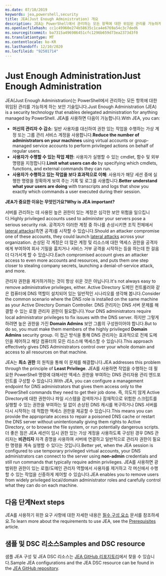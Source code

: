 ```yaml
---
ms.date: 07/10/2019
keywords: jea,powershell,security
title: JEA(Just Enough Administration) 개요
description: JEA는 PowerShell에서 관리하는 모든 항목에 대한 위임된 관리를 가능하게 하는 보안 기술입니다.
ms.openlocfilehash: cc1c49960e274b58635c1ca4e6769a54c3c7ded6
ms.sourcegitcommit: ba7315a496986451cfc1296b659d73ea2373d3f0
ms.translationtype: MT
ms.contentlocale: ko-KR
ms.lasthandoff: 12/10/2020
ms.locfileid: "92501714"
---
```

# <a name="just-enough-administration"></a><span data-ttu-id="ae13e-104">Just Enough Administration</span><span class="sxs-lookup"><span data-stu-id="ae13e-104">Just Enough Administration</span></span>

<span data-ttu-id="ae13e-105">JEA(Just Enough Administration)는 PowerShell에서 관리하는 모든 항목에 대한 위임된 관리를 가능하게 하는 보안 기술입니다.</span><span class="sxs-lookup"><span data-stu-id="ae13e-105">Just Enough Administration (JEA) is a security technology that enables delegated administration for anything managed by PowerShell.</span></span> <span data-ttu-id="ae13e-106">JEA를 사용하면 다음이 가능합니다.</span><span class="sxs-lookup"><span data-stu-id="ae13e-106">With JEA, you can:</span></span>

- <span data-ttu-id="ae13e-107">**머신의 관리자 수 감소**: 일반 사용자를 대신하여 권한 있는 작업을 수행하는 가상 계정 또는 그룹 관리 서비스 계정을 사용합니다.</span><span class="sxs-lookup"><span data-stu-id="ae13e-107">**Reduce the number of administrators on your machines** using virtual accounts or group-managed service accounts to perform privileged actions on behalf of regular users.</span></span>
- <span data-ttu-id="ae13e-108">**사용자가 수행할 수 있는 작업 제한**: 사용자가 실행할 수 있는 cmdlet, 함수 및 외부 명령을 지정합니다.</span><span class="sxs-lookup"><span data-stu-id="ae13e-108">**Limit what users can do** by specifying which cmdlets, functions, and external commands they can run.</span></span>
- <span data-ttu-id="ae13e-109">**사용자가 수행하고 있는 작업을 보다 효과적으로 이해**: 사용자가 해당 세션 중에 실행한 명령을 정확하게 보여 주는 기록 및 로그를 사용합니다.</span><span class="sxs-lookup"><span data-stu-id="ae13e-109">**Better understand what your users are doing** with transcripts and logs that show you exactly which commands a user executed during their session.</span></span>

<span data-ttu-id="ae13e-110">**JEA가 중요한 이유는 무엇인가요?**</span><span class="sxs-lookup"><span data-stu-id="ae13e-110">**Why is JEA important?**</span></span>

<span data-ttu-id="ae13e-111">서버를 관리하는 데 사용된 높은 권한이 있는 계정은 심각한 보안 위험을 일으킵니다.</span><span class="sxs-lookup"><span data-stu-id="ae13e-111">Highly privileged accounts used to administer your servers pose a serious security risk.</span></span> <span data-ttu-id="ae13e-112">공격자가 이러한 계정 중 하나를 손상시키면 조직 전체에서 [lateral attacks](https://aka.ms/pth)(측면 공격)를 시작할 수 있습니다.</span><span class="sxs-lookup"><span data-stu-id="ae13e-112">Should an attacker compromise one of these accounts, they could launch [lateral attacks](https://aka.ms/pth) across your organization.</span></span> <span data-ttu-id="ae13e-113">손상된 각 계정은 더 많은 계정 및 리소스에 대한 액세스 권한을 공격자에게 부여하여 회사 기밀을 훔치거나 서비스 거부 공격을 시작하는 등을 하는데 한 걸음 더 다가서게 할 수 있습니다.</span><span class="sxs-lookup"><span data-stu-id="ae13e-113">Each compromised account gives an attacker access to even more accounts and resources, and puts them one step closer to stealing company secrets, launching a denial-of-service attack, and more.</span></span>

<span data-ttu-id="ae13e-114">관리자 권한을 제거하거하는 것이 항상 쉬운 것은 아닙니다.</span><span class="sxs-lookup"><span data-stu-id="ae13e-114">It's not always easy to remove administrative privileges, either.</span></span> <span data-ttu-id="ae13e-115">Active Directory 도메인 컨트롤러와 같은 컴퓨터에 DNS 역할이 설치되어 있는 일반적인 시나리오를 생각해 봅니다.</span><span class="sxs-lookup"><span data-stu-id="ae13e-115">Consider the common scenario where the DNS role is installed on the same machine as your Active Directory Domain Controller.</span></span> <span data-ttu-id="ae13e-116">DNS 관리자는 DNS 서버 문제를 해결할 수 있는 로컬 관리자 권한이 필요합니다.</span><span class="sxs-lookup"><span data-stu-id="ae13e-116">Your DNS administrators require local administrator privileges to fix issues with the DNS server.</span></span> <span data-ttu-id="ae13e-117">하지만 그렇게 하려면 높은 권한을 가진 **Domain Admins** 보안 그룹의 구성원이어야 합니다.</span><span class="sxs-lookup"><span data-stu-id="ae13e-117">But to do so, you must make them members of the highly privileged **Domain Admins** security group.</span></span> <span data-ttu-id="ae13e-118">이 접근 방식을 통해 DNS 관리자는 효과적으로 전체 도메인을 제어하고 해당 컴퓨터의 모든 리소스에 액세스할 수 있습니다.</span><span class="sxs-lookup"><span data-stu-id="ae13e-118">This approach effectively gives DNS Administrators control over your whole domain and access to all resources on that machine.</span></span>

<span data-ttu-id="ae13e-119">JEA는 **최소 권한** 의 원칙을 통해 이 문제를 해결합니다.</span><span class="sxs-lookup"><span data-stu-id="ae13e-119">JEA addresses this problem through the principle of **Least Privilege**.</span></span> <span data-ttu-id="ae13e-120">JEA를 사용하면 작업을 수행하는 데 필요한 PowerShell 명령에 대해서만 액세스 권한을 부여하는 DNS 관리자용 관리 엔드포인트를 구성할 수 있습니다.</span><span class="sxs-lookup"><span data-stu-id="ae13e-120">With JEA, you can configure a management endpoint for DNS administrators that gives them access only to the PowerShell commands they need to get their job done.</span></span> <span data-ttu-id="ae13e-121">즉, 의도치 않게 Active Directory에 대한 권한이나 파일 시스템을 검색하거나 잠재적으로 위험한 스크립트를 실행할 수 있는 권한을 부여하는 일 없이 손상된 DNS 캐시를 복구하거나 DNS 서버를 다시 시작하는 데 적합한 액세스 권한을 제공할 수 있습니다.</span><span class="sxs-lookup"><span data-stu-id="ae13e-121">This means you can provide the appropriate access to repair a poisoned DNS cache or restart the DNS server without unintentionally giving them rights to Active Directory, or to browse the file system, or run potentially dangerous scripts.</span></span> <span data-ttu-id="ae13e-122">더 좋은 점은 JEA 세션이 임시 권한 있는 가상 계정을 사용하도록 구성된 경우 DNS 관리자는 **비관리자** 자격 증명을 사용하여 서버에 연결하고 일반적으로 관리자 권한이 필요한 명령을 계속 실행할 수 있다는 것입니다.</span><span class="sxs-lookup"><span data-stu-id="ae13e-122">Better yet, when the JEA session is configured to use temporary privileged virtual accounts, your DNS administrators can connect to the server using **non-admin** credentials and still run commands that typically require admin privileges.</span></span> <span data-ttu-id="ae13e-123">JEA를 사용하면 광범위한 권한이 있는 로컬/도메인 관리자 역할에서 사용자를 제거하고 각 머신에서 수행할 수 있는 작업을 신중하게 제어할 수 있습니다.</span><span class="sxs-lookup"><span data-stu-id="ae13e-123">JEA enables you to remove users from widely privileged local/domain administrator roles and carefully control what they can do on each machine.</span></span>

## <a name="next-steps"></a><span data-ttu-id="ae13e-124">다음 단계</span><span class="sxs-lookup"><span data-stu-id="ae13e-124">Next steps</span></span>

<span data-ttu-id="ae13e-125">JEA를 사용하기 위한 요구 사항에 대한 자세한 내용은 [필수 구성 요소](prerequisites.md) 문서를 참조하세요.</span><span class="sxs-lookup"><span data-stu-id="ae13e-125">To learn more about the requirements to use JEA, see the [Prerequisites](prerequisites.md) article.</span></span>

## <a name="samples-and-dsc-resource"></a><span data-ttu-id="ae13e-126">샘플 및 DSC 리소스</span><span class="sxs-lookup"><span data-stu-id="ae13e-126">Samples and DSC resource</span></span>

<span data-ttu-id="ae13e-127">샘플 JEA 구성 및 JEA DSC 리소스는 [JEA GitHub 리포지토리](https://github.com/PowerShell/JEA)에서 찾을 수 있습니다.</span><span class="sxs-lookup"><span data-stu-id="ae13e-127">Sample JEA configurations and the JEA DSC resource can be found in the [JEA GitHub repository](https://github.com/PowerShell/JEA).</span></span>
